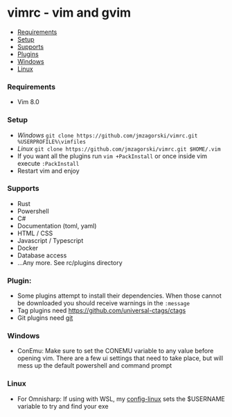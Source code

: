 # vimrc - vim and gvim

* [Requirements](#requirements)
* [Setup](#setup)
* [Supports](#supports)
* [Plugins](#plugins)
* [Windows](#windows)
* [Linux](#linux)

### Requirements
- Vim 8.0

### Setup
- *Windows* `git clone https://github.com/jmzagorski/vimrc.git %USERPROFILE%\vimfiles`
- *Linux* `git clone https://github.com/jmzagorski/vimrc.git $HOME/.vim`
- If you want all the plugins run `vim +PackInstall` or once inside vim execute `:PackInstall`
- Restart vim and enjoy

### Supports
- Rust
- Powershell
- C#
- Documentation (toml, yaml)
- HTML / CSS
- Javascript / Typescript
- Docker
- Database access
- ...Any more. See rc/plugins directory

### Plugin:
- Some plugins attempt to install their dependencies. When those cannot be downloaded you should receive warnings in the `:message`
- Tag plugins need https://github.com/universal-ctags/ctags
- Git plugins need [git](https://git-scm.com/downloads)

### Windows
- ConEmu: Make sure to set the CONEMU variable to any value before opening vim. There are a few ui settings that need to take place, but will mess up the default powershell and command prompt

### Linux
- For Omnisharp: If using with WSL, my [config-linux](https://github.com/jmzagorski/config-linux) sets the $USERNAME variable to try and find your exe

